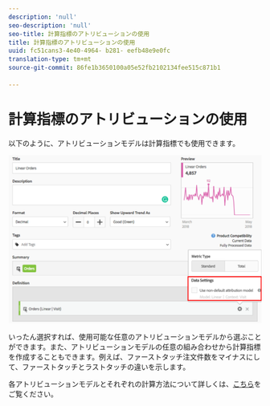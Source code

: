 ```yaml
---
description: 'null'
seo-description: 'null'
seo-title: 計算指標のアトリビューションの使用
title: 計算指標のアトリビューションの使用
uuid: fc51cans3-4e40-4964- b281- eefb48e9e0fc
translation-type: tm+mt
source-git-commit: 86fe1b3650100a05e52fb2102134fee515c871b1

---
```



# 計算指標のアトリビューションの使用

以下のように、アトリビューションモデルは計算指標でも使用できます。

![](assets/Calc_Metric_Settings.png)

いったん選択すれば、使用可能な任意のアトリビューションモデルから選ぶことができます。また、アトリビューションモデルの任意の組み合わせから計算指標を作成することもできます。例えば、ファーストタッチ注文件数をマイナスにして、ファーストタッチとラストタッチの違いを示します。

各アトリビューションモデルとそれぞれの計算方法について詳しくは、[こちら](../../../analyze/analysis-workspace/attribution-iq/attribution.md#section_4B9E7F83AE0B451A992397E55C3F5871)をご覧ください。
